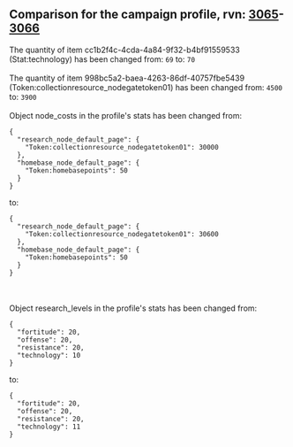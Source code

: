 ## Comparison for the campaign profile, rvn: [3065](https://github.com/PRO100KatYT/FortniteProfileRevisions/tree/main/profiles/campaign/3065%20campaign.json)-[3066](https://github.com/PRO100KatYT/FortniteProfileRevisions/tree/main/profiles/campaign/3066%20campaign.json)

The quantity of item cc1b2f4c-4cda-4a84-9f32-b4bf91559533 (Stat:technology) has been changed from: `69` to: `70`
<br><br>
The quantity of item 998bc5a2-baea-4263-86df-40757fbe5439 (Token:collectionresource_nodegatetoken01) has been changed from: `4500` to: `3900`
<br><br>
Object node_costs in the profile's stats has been changed from:

```
{
  "research_node_default_page": {
    "Token:collectionresource_nodegatetoken01": 30000
  },
  "homebase_node_default_page": {
    "Token:homebasepoints": 50
  }
}
```

to:

```
{
  "research_node_default_page": {
    "Token:collectionresource_nodegatetoken01": 30600
  },
  "homebase_node_default_page": {
    "Token:homebasepoints": 50
  }
}
```

<br><br>
Object research_levels in the profile's stats has been changed from:

```
{
  "fortitude": 20,
  "offense": 20,
  "resistance": 20,
  "technology": 10
}
```

to:

```
{
  "fortitude": 20,
  "offense": 20,
  "resistance": 20,
  "technology": 11
}
```

<br><br>
